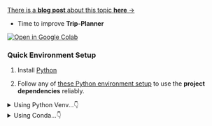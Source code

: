 [There is a **blog post** about this topic **here** →](https://jalcocert.github.io/JAlcocerT/using-langchain-with-pandas-df)

* Time to improve **Trip-Planner**

[![Open in Google Colab](https://colab.research.google.com/assets/colab-badge.svg)](https://colab.research.google.com/github/JAlcocerT/Data-Chat/blob/main/LangChain/ChatWithPandas/test_langchain_pandasDF.ipynb)


### Quick Environment Setup

1. Install [Python](https://jalcocert.github.io/JAlcocerT/guide-python/#installing-python-)

2. Follow any of [these Python environment setup](https://jalcocert.github.io/JAlcocerT/useful-python-stuff/#python-apps-reliability) to use the **project dependencies** reliably.

<details>
  <summary>Using Python Venv...👇</summary>
  &nbsp;


```sh
pip install langchain
```

```sh
#sudo apt install python3.12-venv
python3 -m venv langchainChatPandas_venv
#python -m venv langchainChatDB_venv

#Unix
source langchainChatPandas_venv/bin/activate
#.\langchainChatDB_venv\Scripts\activate #Windows

cd ./LangChain/ChatWithPandas
pip install -r requirements.txt


source .env
#export OPENAI_API_KEY="your-api-key-here"
#set OPENAI_API_KEY=your-api-key-here
#$env:OPENAI_API_KEY="your-api-key-here"
echo $OPENAI_API_KEY

streamlit run langchain_chat_db.py

# git add .
# git commit -m "better langchain chatdb"
# git push
```

</details>


<details>
  <summary>Using Conda...👇</summary>
  &nbsp;

* Get [MiniConda](http://conda.pydata.org/miniconda.html)

```sh
conda create --name myenv python=3.10
```

```sh
pip install langchain
```

```sh
#sudo apt install python3.12-venv
python3 -m venv langchainChatDB_venv
#python -m venv langchainChatDB_venv

#Unix
source langchainChatDB_venv/bin/activate
#.\langchainChatDB_venv\Scripts\activate #Windows

pip install -r requirements.txt


source .env
#export OPENAI_API_KEY="your-api-key-here"
#set OPENAI_API_KEY=your-api-key-here
#$env:OPENAI_API_KEY="your-api-key-here"
echo $OPENAI_API_KEY

streamlit run langchain_chat_db.py

# git add .
# git commit -m "better langchain chatdb"
# git push
```

</details>